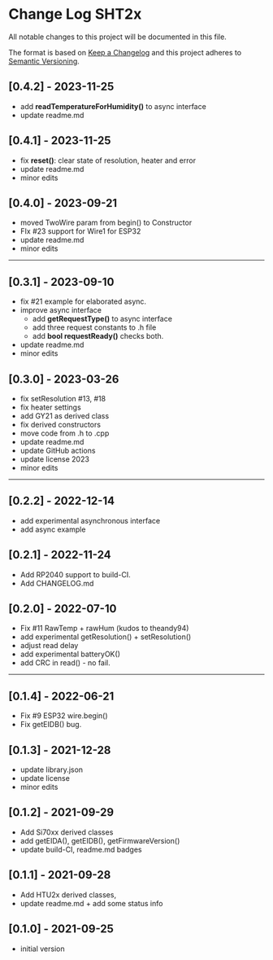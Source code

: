 # Change Log SHT2x

All notable changes to this project will be documented in this file.

The format is based on [Keep a Changelog](http://keepachangelog.com/)
and this project adheres to [Semantic Versioning](http://semver.org/).


## [0.4.2] - 2023-11-25
- add **readTemperatureForHumidity()** to async interface
- update readme.md

## [0.4.1] - 2023-11-25
- fix **reset()**: clear state of resolution, heater and error
- update readme.md
- minor edits

## [0.4.0] - 2023-09-21
- moved TwoWire param from begin() to Constructor
- FIx #23 support for Wire1 for ESP32
- update readme.md
- minor edits

----

## [0.3.1] - 2023-09-10
- fix #21 example for elaborated async.
- improve async interface
  - add **getRequestType()** to async interface
  - add three request constants to .h file
  - add **bool requestReady()** checks both.
- update readme.md
- minor edits

## [0.3.0] - 2023-03-26
- fix setResolution #13, #18
- fix heater settings
- add GY21 as derived class
- fix derived constructors
- move code from .h to .cpp
- update readme.md
- update GitHub actions
- update license 2023
- minor edits

----

## [0.2.2] - 2022-12-14
- add experimental asynchronous interface
- add async example

## [0.2.1] - 2022-11-24
- Add RP2040 support to build-CI.
- Add CHANGELOG.md

## [0.2.0] - 2022-07-10
- Fix #11 RawTemp + rawHum (kudos to theandy94)
- add experimental getResolution() + setResolution()
- adjust read delay
- add experimental batteryOK()
- add CRC in read() - no fail.

----

## [0.1.4] - 2022-06-21
- Fix #9 ESP32 wire.begin()
- Fix getEIDB() bug.

## [0.1.3] - 2021-12-28
- update library.json
- update license
- minor edits

## [0.1.2] - 2021-09-29
- Add Si70xx derived classes
- add getEIDA(), getEIDB(), getFirmwareVersion()
- update build-CI, readme.md badges

## [0.1.1] - 2021-09-28
- Add HTU2x derived classes,
- update readme.md + add some status info

## [0.1.0] - 2021-09-25
- initial version

